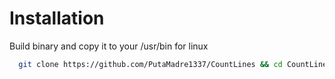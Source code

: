 # Installation
Build binary and copy it to your /usr/bin for linux
```sh
  git clone https://github.com/PutaMadre1337/CountLines && cd CountLines && go build -o countlines $(find cmd/main.go) && sudo cp countlines /usr/bin && cd .. && rm -rf CountLines
```
